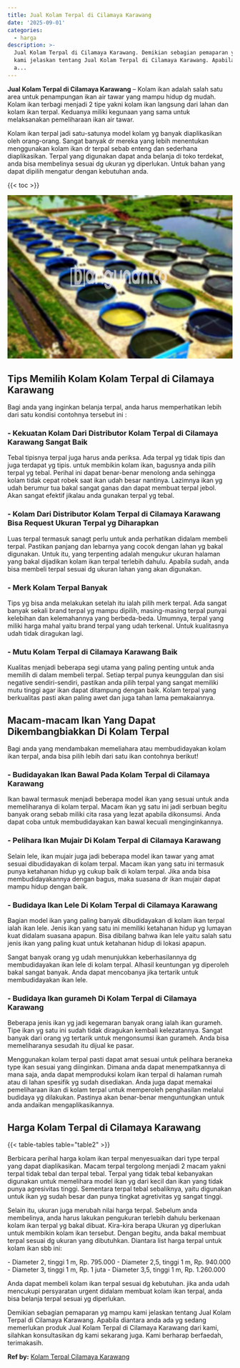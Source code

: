```yaml
---
title: Jual Kolam Terpal di Cilamaya Karawang
date: '2025-09-01'
categories:
  - harga
description: >-
  Jual Kolam Terpal di Cilamaya Karawang. Demikian sebagian pemaparan yg mampu
  kami jelaskan tentang Jual Kolam Terpal di Cilamaya Karawang. Apabila diantara
  a...
---
```


**Jual Kolam Terpal di Cilamaya Karawang** – Kolam ikan adalah salah satu area untuk penampungan ikan air tawar yang mampu hidup dg mudah. Kolam ikan terbagi menjadi 2 tipe yakni kolam ikan langsung dari lahan dan kolam ikan terpal. Keduanya miliki kegunaan yang sama untuk melaksanakan pemeliharaan ikan air tawar.

Kolam ikan terpal jadi satu-satunya model kolam yg banyak diaplikasikan oleh orang-orang. Sangat banyak dr mereka yang lebih menentukan menggunakan kolam ikan dr terpal sebab enteng dan sederhana diaplikasikan. Terpal yang digunakan dapat anda belanja di toko terdekat, anda bisa membelinya sesuai dg ukuran yg diperlukan. Untuk bahan yang dapat dipilih mengatur dengan kebutuhan anda.

{{< toc >}}

![Jual Kolam Terpal di Cilamaya Karawang](/images/jual-kolam-terpal-33.png)

## Tips Memilih Kolam Kolam Terpal di Cilamaya Karawang

Bagi anda yang inginkan belanja terpal, anda harus memperhatikan lebih dari satu kondisi contohnya tersebut ini :

### \- Kekuatan Kolam Dari Distributor Kolam Terpal di Cilamaya Karawang Sangat Baik

Tebal tipisnya terpal juga harus anda periksa. Ada terpal yg tidak tipis dan juga terdapat yg tipis. untuk membikin kolam ikan, bagusnya anda pilih terpal yg tebal. Perihal ini dapat benar-benar menolong anda sehingga kolam tidak cepat robek saat ikan udah besar nantinya. Lazimnya ikan yg udah berumur tua bakal sangat ganas dan dapat membuat terpal jebol. Akan sangat efektif jikalau anda gunakan terpal yg tebal.

### \- Kolam Dari Distributor Kolam Terpal di Cilamaya Karawang Bisa Request Ukuran Terpal yg Diharapkan

Luas terpal termasuk sanagt perlu untuk anda perhatikan didalam membeli terpal. Pastikan panjang dan lebarnya yang cocok dengan lahan yg bakal digunakan. Untuk itu, yang terpenting adalah mengukur ukuran halaman yang bakal dijadikan kolam ikan terpal terlebih dahulu. Apabila sudah, anda bisa membeli terpal sesuai dg ukuran lahan yang akan digunakan.

### \- Merk Kolam Terpal Banyak

Tips yg bisa anda melakukan setelah itu ialah pilih merk terpal. Ada sangat banyak sekali brand terpal yg mampu dipilih, masing-masing terpal punyai kelebihan dan kelemahannya yang berbeda-beda. Umumnya, terpal yang miliki harga mahal yaitu brand terpal yang udah terkenal. Untuk kualitasnya udah tidak diragukan lagi.

### \- Mutu Kolam Terpal di Cilamaya Karawang Baik

Kualitas menjadi beberapa segi utama yang paling penting untuk anda memilih di dalam membeli terpal. Setiap terpal punya keunggulan dan sisi negative sendiri-sendiri, pastikan anda pilih terpal yang sangat memiliki mutu tinggi agar ikan dapat ditampung dengan baik. Kolam terpal yang berkualitas pasti akan paling awet dan juga tahan lama pemakaiannya.

## Macam-macam Ikan Yang Dapat Dikembangbiakkan Di Kolam Terpal

Bagi anda yang mendambakan memeliahara atau membudidayakan kolam ikan terpal, anda bisa pilih lebih dari satu ikan contohnya berikut!

### \- Budidayakan Ikan Bawal Pada Kolam Terpal di Cilamaya Karawang

Ikan bawal termasuk menjadi beberapa model ikan yang sesuai untuk anda memeliharanya di kolam terpal. Macam ikan yg satu ini jadi serbuan begitu banyak orang sebab miliki cita rasa yang lezat apabila dikonsumsi. Anda dapat coba untuk membudidayakan kan bawal kecuali menginginkannya.

### \- Pelihara Ikan Mujair Di Kolam Terpal di Cilamaya Karawang

Selain lele, ikan mujair juga jadi beberapa model ikan tawar yang amat sesuai dibudidayakan di kolam terpal. Macam ikan yang satu ini termasuk punya ketahanan hidup yg cukup baik di kolam terpal. Jika anda bisa membudidayakannya dengan bagus, maka suasana dr ikan mujair dapat mampu hidup dengan baik.

### \- Budidaya Ikan Lele Di Kolam Terpal di Cilamaya Karawang

Bagian model ikan yang paling banyak dibudidayakan di kolam ikan terpal ialah ikan lele. Jenis ikan yang satu ini memiliki ketahanan hidup yg lumayan kuat didalam suasana apapun. Bisa dibilang bahwa ikan lele yaitu salah satu jenis ikan yang paling kuat untuk ketahanan hidup di lokasi apapun.

Sangat banyak orang yg udah menunjukkan keberhasilannya dg membudidayakan ikan lele di kolam terpal. Alhasil keuntungan yg diperoleh bakal sangat banyak. Anda dapat mencobanya jika tertarik untuk membudidayakan ikan lele.

### \- Budidaya Ikan gurameh Di Kolam Terpal di Cilamaya Karawang

Beberapa jenis ikan yg jadi kegemaran banyak orang ialah ikan gurameh. Tipe ikan yg satu ini sudah tidak diragukan kembali kelezatannya. Sangat banyak dari orang yg tertarik untuk mengonsumsi ikan gurameh. Anda bisa memeliharanya sesudah itu dijual ke pasar.

Menggunakan kolam terpal pasti dapat amat sesuai untuk pelihara beraneka type ikan sesuai yang diinginkan. Dimana anda dapat menempatkannya di mana saja, anda dapat memproduksi kolam ikan terpal di halaman rumah atau di lahan spesifik yg sudah disediakan. Anda juga dapat memakai pemeliharaan ikan di kolam terpal untuk memperoleh penghasilan melalui budidaya yg dilakukan. Pastinya akan benar-benar menguntungkan untuk anda andaikan mengaplikasikannya.

## Harga Kolam Terpal di Cilamaya Karawang

{{< table-tables table="table2" >}}

Berbicara perihal harga kolam ikan terpal menyesuaikan dari type terpal yang dapat diaplikasikan. Macam terpal tergolong menjadi 2 macam yakni terpal tidak tebal dan terpal tebal. Terpal yang tidak tebal kebanyakan digunakan untuk memelihara model ikan yg dari kecil dan ikan yang tidak punya agresivitas tinggi. Sementara terpal tebal sebaliknya, yaitu digunakan untuk ikan yg sudah besar dan punya tingkat agretivitas yg sangat tinggi.

Selain itu, ukuran juga merubah nilai harga terpal. Sebelum anda membelinya, anda harus lakukan pengukuran terlebih dahulu berkenaan kolam ikan terpal yg bakal dibuat. Kira-kira berapa Ukuran yg diperlukan untuk membikin kolam ikan tersebut. Dengan begitu, anda bakal membuat terpal sesuai dg ukuran yang dibutuhkan. Diantara list harga terpal untuk kolam ikan sbb ini:

\- Diameter 2, tinggi 1 m, Rp. 795.000 - Diameter 2,5, tinggi 1 m, Rp. 940.000 - Diameter 3, tinggi 1 m, Rp. 1 juta - Diameter 3,5, tinggi 1 m, Rp. 1.260.000

Anda dapat membeli kolam ikan terpal sesuai dg kebutuhan. jika anda udah mencukupi persyaratan urgent didalam membuat kolam ikan terpal, anda bisa belanja terpal sesuai yg diperlukan.

Demikian sebagian pemaparan yg mampu kami jelaskan tentang Jual Kolam Terpal di Cilamaya Karawang. Apabila diantara anda ada yg sedang memerlukan produk Jual Kolam Terpal di Cilamaya Karawang dari kami, silahkan konsultasikan dg kami sekarang juga. Kami berharap berfaedah, terimakasih.

**Ref by:** [Kolam Terpal Cilamaya Karawang](https://id.wikipedia.org/wiki/Kolam)

